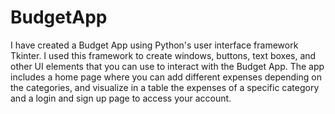 # BudgetApp
I have created a Budget App using Python's user interface framework Tkinter. I used this framework to create windows, buttons, text boxes, and other UI elements that you can use to interact with the Budget App. The app includes a home page where you can add different expenses depending on the categories, and visualize in a table the expenses of a specific category and a login and sign up page to access your account.
